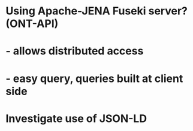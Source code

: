 # Using Apache-JENA Fuseki server? (ONT-API)
# - allows distributed access
# - easy query, queries built at client side


# Investigate use of JSON-LD 





